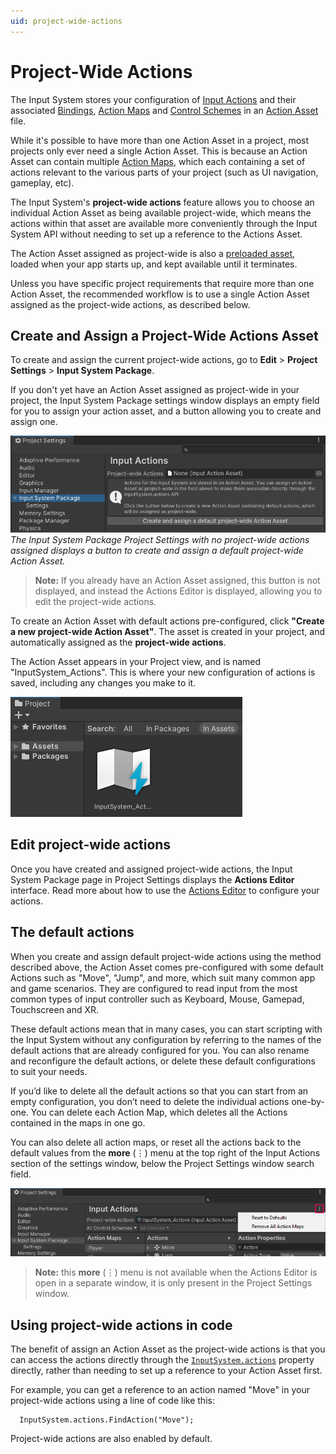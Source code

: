 ```yaml
---
uid: project-wide-actions
---
```

# Project-Wide Actions

The Input System stores your configuration of [Input Actions](Actions.md) and their associated [Bindings](ActionBindings.md), [Action Maps](ActionsEditor.html#configure-action-maps) and [Control Schemes](ActionBindings.md#control-schemes) in an [Action Asset](ActionAssets.md) file.

While it's possible to have more than one Action Asset in a project, most projects only ever need a single Action Asset. This is because an Action Asset can contain multiple [Action Maps](ActionsEditor.html#configure-action-maps), which each containing a set of actions relevant to the various parts of your project (such as UI navigation, gameplay, etc).

The Input System's **project-wide actions** feature allows you to choose an individual Action Asset as being available project-wide, which means the actions within that asset are available more conveniently through the Input System API without needing to set up a reference to the Actions Asset.

The Action Asset assigned as project-wide is also a [preloaded asset](https://docs.unity3d.com/ScriptReference/PlayerSettings.GetPreloadedAssets.html), loaded when your app starts up, and kept available until it terminates.

Unless you have specific project requirements that require more than one Action Asset, the recommended workflow is to use a single Action Asset assigned as the project-wide actions, as described below.

## Create and Assign a Project-Wide Actions Asset

To create and assign the current project-wide actions, go to **Edit** > **Project Settings** > **Input System Package**.

If you don't yet have an Action Asset assigned as project-wide in your project, the Input System Package settings window displays an empty field for you to assign your action asset, and a button allowing you to create and assign one.

![Screenshot of the Project Settings window, with Input System Package selected. Its settings are displayed on the right of the window. The Project-wide Actions field is empty, and an information box explaining you can assign an Action Asset as project-wide by selecting it in this field or creating it in this window is shown. A button to automatically create and assign the default project-wide Action Asset is displayed under the information box.](./Images/InputSettingsNoProjectWideAsset.png)</br>
*The Input System Package Project Settings with no project-wide actions assigned displays a button to create and assign a default project-wide Action Asset.*

> **Note:** If you already have an Action Asset assigned, this button is not displayed, and instead the Actions Editor is displayed, allowing you to edit the project-wide actions.

To create an Action Asset with default actions pre-configured, click  **"Create a new project-wide Action Asset"**. The asset is created in your project, and automatically assigned as the **project-wide actions**.

The Action Asset appears in your Project view, and is named "InputSystem_Actions". This is where your new configuration of actions is saved, including any changes you make to it.

![](images/InputSystemActionsAsset.png)

## Edit project-wide actions

Once you have created and assigned project-wide actions, the Input System Package page in Project Settings displays the **Actions Editor** interface. Read more about how to use the [Actions Editor](ActionsEditor.md) to configure your actions.

## The default actions

When you create and assign default project-wide actions using the method described above, the Action Asset comes pre-configured with some default Actions such as "Move", "Jump", and more, which suit many common app and game scenarios. They are configured to read input from the most common types of input controller such as Keyboard, Mouse, Gamepad, Touchscreen and XR.

These default actions mean that in many cases, you can start scripting with the Input System without any configuration by referring to the names of the default actions that are already configured for you. You can also rename and reconfigure the default actions, or delete these default configurations to suit your needs.

If you’d like to delete all the default actions so that you can start from an empty configuration, you don’t need to delete the individual actions one-by-one. You can delete each Action Map, which deletes all the Actions contained in the maps in one go.

You can also delete all action maps, or reset all the actions back to the default values from the **more** (⋮) menu at the top right of the Input Actions section of the settings window, below the Project Settings window search field.

![](images/InputActionsSettingsMoreMenu.png)

> **Note:** this **more** (⋮) menu is not available when the Actions Editor is open in a separate window, it is only present in the Project Settings window.

## Using project-wide actions in code

The benefit of assign an Action Asset as the project-wide actions is that you can access the actions directly through the [`InputSystem.actions`](../api/UnityEngine.InputSystem.InputSystem.html) property directly, rather than needing to set up a reference to your Action Asset first.

For example, you can get a reference to an action named "Move" in your project-wide actions using a line of code like this:

```
  InputSystem.actions.FindAction("Move");
```

Project-wide actions are also enabled by default.
